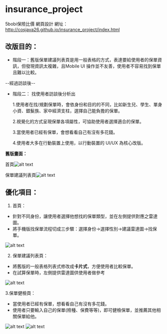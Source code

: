# insurance_project
5bobi保險比價 網頁設計
網址：http://cosjava26.github.io/insurance_project/index.html
## 改版目的：

- 階段一：舊版保單建議列表頁是用一般表格的方式，表達要給使用者的保單資訊，但發現資訊太複雜，且Mobile UI 操作並不友善，使用者不容易找到保單且難以比較。

--經過訪談後--

- 階段二：
  找使用者訪談後分析出
  
  1.使用者在找/規劃保單時，會依身份和目的的不同，比如新生兒、學生、單身小資、銀髮族、家中經濟支柱，選擇自己能負擔的保單。
  
  2.視覺化的方式呈現保單各項屬性，可協助使用者選擇適合的保單。
  
  3.當使用者已經有保單，會想看看自己有沒有多花錢。
  
  4.使用者大多在行動裝置上使用，以行動裝置的 UI/UX 為核心改版。

**舊版畫面：**

首頁![alt text](http://i.imgur.com/qesK2qo.png)

保單建議列表頁![alt text](http://i.imgur.com/OOa7tj8.png)

## 優化項目：
1. 首頁：
- 針對不同身份，讓使用者選擇他想找的保單類型，並在左側提供對應之雷達圖。
- 將手機版找保單流程切成三步驟：選擇身份->選擇性別->建議雷達圖->找保單。

![alt text](http://i.imgur.com/zhjIOlC.png)

2. 保單建議列表頁：
- 將舊版的一般表格列表式修改成**卡片式**，方便使用者比較保單。
- 在試算保單時，左側提供雷達圖供使用者做參考

![alt text](http://i.imgur.com/RvFGPpm.png)

3.保單健檢頁：
- 當使用者已經有保單，想看看自己有沒有多花錢。
- 使用者只要輸入自己的保單(險種、保費等等)，即可健檢保單，並推薦其他相關保單給他。

![alt text](http://i.imgur.com/389aCFb.png)
![alt text](http://i.imgur.com/mnbQEnc.png)
